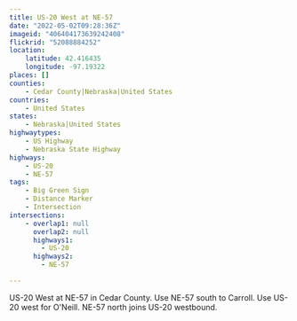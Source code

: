 ```yaml
---
title: US-20 West at NE-57
date: "2022-05-02T09:28:36Z"
imageid: "406404173639242408"
flickrid: "52088884252"
location:
    latitude: 42.416435
    longitude: -97.19322
places: []
counties:
    - Cedar County|Nebraska|United States
countries:
    - United States
states:
    - Nebraska|United States
highwaytypes:
    - US Highway
    - Nebraska State Highway
highways:
    - US-20
    - NE-57
tags:
    - Big Green Sign
    - Distance Marker
    - Intersection
intersections:
    - overlap1: null
      overlap2: null
      highways1:
        - US-20
      highways2:
        - NE-57

---
```

US-20 West at NE-57 in Cedar County.  Use NE-57 south to Carroll.  Use US-20 west for O'Neill.  NE-57 north joins US-20 westbound.